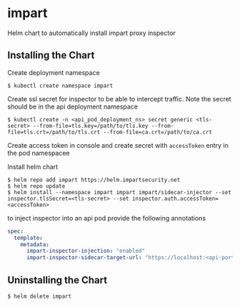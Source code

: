# impart

Helm chart to automatically install impart proxy inspector

## Installing the Chart
Create deployment namespace
```console
$ kubectl create namespace impart
```

Create ssl secret for inspector to be able to intercept traffic. Note the secret should be in the api deployment namespace
```console
$ kubectl create -n <api_pod_deployment_ns> secret generic <tls-secret> --from-file=tls.key=/path/to/tls.key --from-file=tls.crt=/path/to/tls.crt --from-file=ca.crt=/path/to/ca.crt
```
Create access token in console and create secret with `accessToken` entry in the pod namespacee


Install helm chart
```console
$ helm repo add impart https://helm.impartsecurity.net
$ helm repo update
$ helm install --namespace impart impart impart/sidecar-injector --set inspector.tlsSecret=<tls-secret> --set inspector.auth.accessToken=<accessToken>
```
to inject inspector into an api pod provide the following annotations
```yaml
spec:
  template:
    metadata:
      impart-inspector-injection: "enabled"
      impart-inspector-sidecar-target-url: "https://localhost:<api-port>"
```

## Uninstalling the Chart

```console
$ helm delete impart
```
